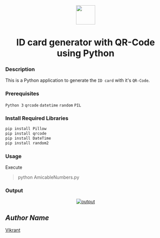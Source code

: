 <div align="center">
  <img height="60" src="https://user-images.githubusercontent.com/85709371/156916372-d8c1bbdd-5fe9-40d1-a250-5a1d4d454832.png">
</div>

<h1 align="center">ID card generator with QR-Code using Python</h1>

### Description
This is a Python application to generate the `ID card` with it's `QR-Code`.

### Prerequisites
`Python 3` `qrcode` `datetime` `random` `PIL`

### Install Required Libraries
```powershell
pip install Pillow
pip install qrcode
pip install DateTime
pip install random2
```

### Usage
Execute 
> python AmicableNumbers.py

### Output
<p align="center">
  <a href="Output/code.png"><img src="" alt="output"></a>
</p>

## *Author Name*
[Vikrant](https://github.com/thevkrant)
